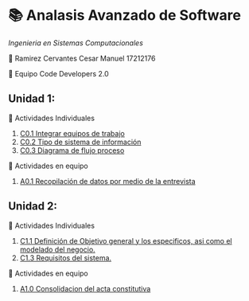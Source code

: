 # :books: Analasis Avanzado de Software
*Ingenieria en Sistemas Computacionales*

:boy: Ramirez Cervantes Cesar Manuel    17212176 

:green_book: Equipo Code Developers 2.0

## Unidad 1: ##
:memo: Actividades Individuales
  
   1. [C0.1 Integrar equipos de trabajo](blog/C0.1_IntegrarEquiposdeTrabajo_CesarRamirez.pdf)
   2. [C0.2 Tipo de sistema de información](blog/C0.2_TipoDeSistemaDeInformacion_CesarRamirez.md)
   3. [C0.3 Diagrama de flujo proceso](blog/C0.3_DiagramaDeFlujo_Proceso.md)

:memo: Actividades en equipo
   1. [A0.1 Recopilación de datos por medio de la entrevista](Actividades/A0.1_InterviewConsolidation_CesarRamirez.md)

## Unidad 2: ##
:memo: Actividades Individuales
   1. [C1.1 Definición de Objetivo general y los especificos, asi como el modelado del negocio.](blog/C1.1_Definición_de_objetivo_general_especificos_y_modelado_del_negocio_CesarRamirez.md)
   2. [C1.3 Requisitos del sistema.](blog/C1.3_RequisitosDelSistema_RamirezCervantesCesarManuel.pdf)

:memo: Actividades en equipo
   1. [A1.0 Consolidacion del acta constitutiva](Actividades/A1.0_Consolidacion_del_acta_constitutiva.pdf)
